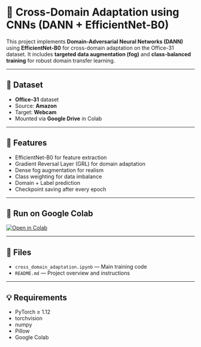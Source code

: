 # 🧠 Cross-Domain Adaptation using CNNs (DANN + EfficientNet-B0)

This project implements **Domain-Adversarial Neural Networks (DANN)** using **EfficientNet-B0** for cross-domain adaptation on the Office-31 dataset. It includes **targeted data augmentation (fog)** and **class-balanced training** for robust domain transfer learning.

---

## 📁 Dataset

- **Office-31** dataset
- Source: **Amazon**
- Target: **Webcam**
- Mounted via **Google Drive** in Colab

---

## 🚀 Features

- EfficientNet-B0 for feature extraction
- Gradient Reversal Layer (GRL) for domain adaptation
- Dense fog augmentation for realism
- Class weighting for data imbalance
- Domain + Label prediction
- Checkpoint saving after every epoch

---

## 📓 Run on Google Colab

[![Open in Colab](https://colab.research.google.com/assets/colab-badge.svg)](https://colab.research.google.com/github/Vinukollu-Chandrashekar/CrossDomain/blob/main/cross_domain_adaptation.ipynb)

---

## 📂 Files

- `cross_domain_adaptation.ipynb` — Main training code
- `README.md` — Project overview and instructions

---

## 💡 Requirements

- PyTorch ≥ 1.12
- torchvision
- numpy
- Pillow
- Google Colab
